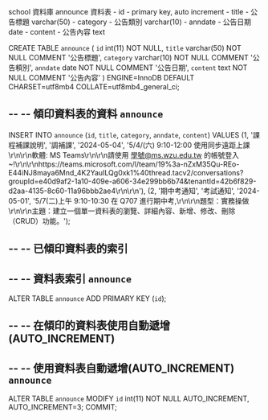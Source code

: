 school 資料庫
    announce 資料表
    - id - primary key, auto increment
    - title    - 公告標題 varchar(50)
    - category - 公告類別 varchar(10)
    - anndate  - 公告日期 date
    - content  - 公告內容 text


CREATE TABLE `announce` (
  `id` int(11) NOT NULL,
  `title` varchar(50) NOT NULL COMMENT '公告標題',
  `category` varchar(10) NOT NULL COMMENT '公告頪別',
  `anndate` date NOT NULL COMMENT '公告日期',
  `content` text NOT NULL COMMENT '公告內容'
) ENGINE=InnoDB DEFAULT CHARSET=utf8mb4 COLLATE=utf8mb4_general_ci;

--
-- 傾印資料表的資料 `announce`
--

INSERT INTO `announce` (`id`, `title`, `category`, `anndate`, `content`) VALUES
(1, '課程補課說明', '調補課', '2024-05-04', '5/4/(六) 9:10-12:00 使用同步遠距上課\r\n\r\n軟體: MS Teams\r\n\r\n請使用 學號@ms.wzu.edu.tw 的帳號登入~!\r\n\r\nhttps://teams.microsoft.com/l/team/19%3a-nZxM35Qu-REo-E44iNJ8maya6Mnd_4K2YauILQg0xk1%40thread.tacv2/conversations?groupId=e40d9af2-1a10-409e-a606-34e299bb6b74&tenantId=42b6f829-d2aa-4135-8c60-11a96bbb2ae4\r\n\r\n'),
(2, '期中考通知', '考試通知', '2024-05-01', '5/7(二)上午 9:10-10:30 在 Q707 進行期中考,\r\n\r\n題型：實務操做\r\n\r\n主題：建立一個單一資料表的瀏覽、詳細內容、新增、修改、刪除（CRUD）功能。');

--
-- 已傾印資料表的索引
--

--
-- 資料表索引 `announce`
--
ALTER TABLE `announce`
  ADD PRIMARY KEY (`id`);

--
-- 在傾印的資料表使用自動遞增(AUTO_INCREMENT)
--

--
-- 使用資料表自動遞增(AUTO_INCREMENT) `announce`
--
ALTER TABLE `announce`
  MODIFY `id` int(11) NOT NULL AUTO_INCREMENT, AUTO_INCREMENT=3;
COMMIT;

